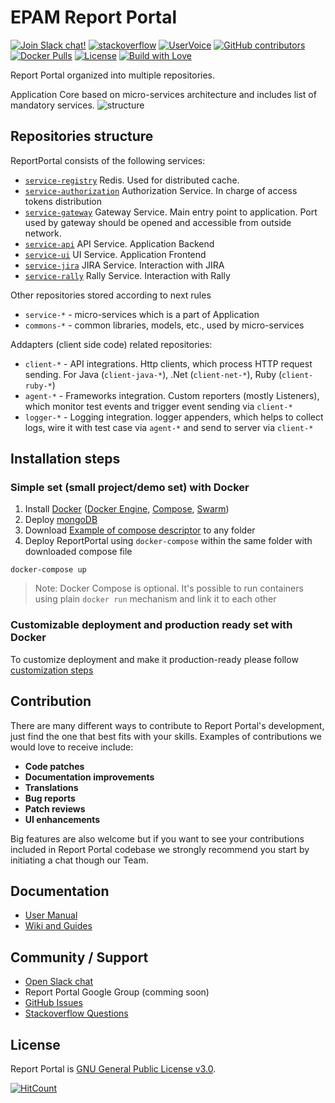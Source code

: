 # EPAM Report Portal
[![Join Slack chat!](https://reportporal-slack-auto.herokuapp.com/badge.svg)](https://reportporal-slack-auto.herokuapp.com)
[![stackoverflow](https://img.shields.io/badge/reportportal-stackoverflow-orange.svg?style=flat)](http://stackoverflow.com/questions/tagged/reportportal)
[![UserVoice](https://img.shields.io/badge/uservoice-vote%20ideas-orange.svg?style=flat)](http://stackoverflow.com/questions/tagged/reportportal)
[![GitHub contributors](https://img.shields.io/github/contributors/reportportal/reportportal.svg?maxAge=2592000)](https://github.com/reportportal/reportportal)
[![Docker Pulls](https://img.shields.io/docker/pulls/reportportal/service-gateway.svg?maxAge=2592000)](https://github.com/reportportal/reportportal)
[![License](https://img.shields.io/badge/license-GPLv3-blue.svg)](http://www.gnu.org/licenses/gpl-3.0.html)
[![Build with Love](https://img.shields.io/badge/%20%20build%20with%20%20-%E2%9D%A4%EF%B8%8F%E2%80%8D-green.svg)](http://reportportal.io?style=flat)


Report Portal organized into multiple repositories.

Application Core based on micro-services architecture and includes list of mandatory services.
![structure]()

## Repositories structure

ReportPortal consists of the following services:
- [`service-registry`](https://github.com/reportportal/service-registry) Redis. Used for distributed cache.
- [`service-authorization`](https://github.com/reportportal/service-authorization) Authorization Service. In charge of access tokens distribution
- [`service-gateway`](https://github.com/reportportal/service-gateway) Gateway Service. Main entry point to application. Port used by gateway should be opened and accessible from outside network.
- [`service-api`](https://github.com/reportportal/service-api) API Service. Application Backend
- [`service-ui`](https://github.com/reportportal/service-ui) UI Service. Application Frontend
- [`service-jira`](https://github.com/reportportal/service-jira) JIRA Service. Interaction with JIRA
- [`service-rally`](https://github.com/reportportal/service-rally) Rally Service. Interaction with Rally

Other repositories stored according to next rules
- `service-*` - micro-services which is a part of Application
- `commons-*` - common libraries, models, etc., used by micro-services

Addapters (client side code) related repositories:

- `client-*` - API integrations. Http clients, which process HTTP request sending. For Java (`client-java-*`), .Net (`client-net-*`), Ruby (`client-ruby-*`)
- `agent-*` - Frameworks integration. Custom reporters (mostly Listeners), which monitor test events and trigger event sending via `client-*`
- `logger-*` - Logging integration. logger appenders, which helps to collect logs, wire it with test case via `agent-*` and send to server via `client-*`


## Installation steps

### Simple set (small project/demo set) with Docker

1. Install [Docker](http://docs-stage.docker.com/engine/installation/) ([Docker Engine](https://docs.docker.com/engine/installation/), [Compose](https://docs.docker.com/compose/install/), [Swarm](https://docs.docker.com/swarm/install-manual/))
2. Deploy [mongoDB](https://docs.mongodb.com/manual/installation/)
3. Download [Example of compose descriptor](https://github.com/reportportal/reportportal/blob/master/docker-compose.yml) to any folder
3. Deploy ReportPortal using `docker-compose` within the same folder with downloaded compose file

  ```
  docker-compose up 
  ```

>Note: Docker Compose is optional. It's possible to run containers using plain `docker run` mechanism and link it to each other

### Customizable deployment and production ready set with Docker

To customize deployment and make it production-ready please follow [customization steps](https://github.com/reportportal/reportportal/blob/master/deploy_customization.md)

## Contribution

There are many different ways to contribute to Report Portal's development, just find the one that best fits with your skills. Examples of contributions we would love to receive include:

- **Code patches**
- **Documentation improvements**
- **Translations**
- **Bug reports**
- **Patch reviews**
- **UI enhancements**

Big features are also welcome but if you want to see your contributions included in Report Portal codebase we strongly recommend you start by initiating a chat though our Team.

## Documentation

* [User Manual](http://reportportal.io/#documentation)
* [Wiki and Guides](https://github.com/reportportal/reportportal/wiki)


## Community / Support

* [Open Slack chat](https://reportporal-slack-auto.herokuapp.com)
* Report Portal Google Group (comming soon)
* [GitHub Issues](https://github.com/reportportal/reportportal/issues)
* [Stackoverflow Questions](http://stackoverflow.com/questions/tagged/reportportal)

## License

Report Portal is [GNU General Public License v3.0](http://www.gnu.org/licenses/gpl-3.0.html).

[![HitCount](https://hitt.herokuapp.com/reportportal/reportportal.svg)](https://github.com/reportportal/reportportal)
